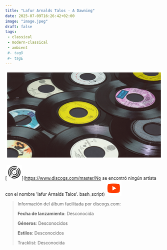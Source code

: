 ```yaml
---
title: "Lafur Arnalds Talos - A Dawning"
date: 2025-07-09T16:26:42+02:00
image: "image.jpeg"
draft: false
tags:
 - classical
 - modern-classical
 - ambient
 #- tagD
 #- tagE
---
```

![cover](image.jpeg (lafur Arnalds Talos - A Dawning))
 
[![discogs](../links/svg/discogs.png (discogs))](https://www.discogs.com/master/No se encontró ningún artista con el nombre 'lafur Arnalds Talos'.
bash_script)
[![youtube](../links/svg/youtube.png (youtube))](https://www.youtube.com/playlist?list=PLDhajrZgo0TI4dGQ9JR7w3xhmpsLVnA2J)
 
<!-- [![bandcamp](../links/svg/bandcamp.png (bandcamp))](error) error busqueda -->
<!-- [![lastfm](../links/svg/lastfm.png (lastfm))]() -->
<!-- [![musicbrainz](../links/svg/musicbrainz.png (musicbrainz))]() -->
<!-- [![spotify](../links/svg/spotify.png (spotify))]() -->
<!-- [![wikipedia](../links/svg/wikipedia.png (wikipedia))](error) -->
 
> Información del álbum facilitada por discogs.com:
> 
> **Fecha de lanzamiento**: Desconocida
> 
> **Géneros**: Desconocidos
> 
> **Estilos**: Desconocidos
> 
> Tracklist: Desconocida
> 
